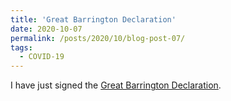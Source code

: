 ```yaml
---
title: 'Great Barrington Declaration'
date: 2020-10-07
permalink: /posts/2020/10/blog-post-07/
tags:
  - COVID-19
---
```


I have just signed the [Great Barrington Declaration](https://gbdeclaration.org/).

